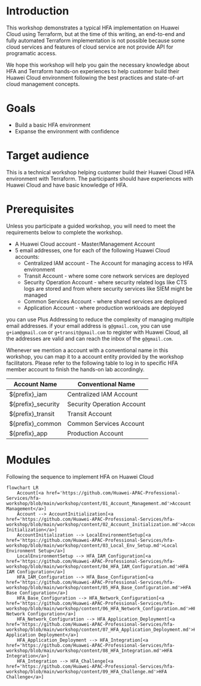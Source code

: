 # Introduction 
This workshop demonstrates a typical HFA implementation on Huawei Cloud using Terraform, but at the time of this writing, an end-to-end and fully automated Terraform implementation is not possible because some cloud services and features of cloud service are not provide API for programatic access. 

We hope this workshop will help you gain the necessary knowledge about HFA and Terraform hands-on experiences to help customer build their Huawei Cloud environment following the best practices and state-of-art cloud management concepts.

# Goals

* Build a basic HFA environment
* Expanse the environment with confidence

# Target audience
This is a technical workshop helping customer build their Huawei Cloud HFA environment with Terraform. The participants should have experiences with Huawei Cloud and have basic knowledge of HFA.

# Prerequisites
Unless you participate a guided workshop, you will need to meet the requirements below to complete the workshop.

* A Huawei Cloud account - Master/Management Account
* 5 email addresses, one for each of the following Huawei Cloud accounts:
    * Centralized IAM account - The Account for managing access to HFA environment
    * Transit Account - where some core network services are deployed
    * Security Operation Account - where security related logs like CTS logs are stored and from where security services like SIEM might be managed
    * Common Services Account - where shared services are deployed
    * Application Account - where production workloads are deployed

you can use Plus Addressing to reduce the complexity of managing multiple email addresses. if your email address is `g@gmail.com`, you can use `g+iam@gmail.com` or `g+transit@gmail.com` to register with Huawei Cloud, all the addresses are valid and can reach the inbox of the `g@gmail.com`.

Whenever we mention a account with a conventional name in this workshop, you can map it to a account entity provided by the workshop facilitators. Please refer to the following table to log in to specific HFA member account to finish the hands-on lab accordingly.

| Account Name | Conventional Name |
| ------------- | ----------------- |
| ${prefix}_iam | Centralized IAM Account |
| ${prefix}_security | Security Operation Account |
| ${prefix}_transit | Transit Account |
| ${prefix}_common  | Common Services Account |
| ${prefix}_app     | Production Account |

# Modules
Following the sequence to implement HFA on Huawei Cloud

```mermaid
flowchart LR
    Account[<a href='https://github.com/Huawei-APAC-Professional-Services/hfa-workshop/blob/main/workshop/content/01_Account_Management.md'>Account Management</a>]
    Account --> AccountInitialization[<a href='https://github.com/Huawei-APAC-Professional-Services/hfa-workshop/blob/main/workshop/content/02_Account_Initialization.md'>Account Initialization</a>]
    AccountInitialization --> LocalEnvironmentSetup[<a href='https://github.com/Huawei-APAC-Professional-Services/hfa-workshop/blob/main/workshop/content/03_Local_Env_Setup.md'>Local Environment Setup</a>]
    LocalEnvironmentSetup --> HFA_IAM_Configuration[<a href='https://github.com/Huawei-APAC-Professional-Services/hfa-workshop/blob/main/workshop/content/04_HFA_IAM_Configuration.md'>HFA IAM Configuration</a>]
    HFA_IAM_Configuration --> HFA_Base_Configuration[<a href='https://github.com/Huawei-APAC-Professional-Services/hfa-workshop/blob/main/workshop/content/05_HFA_Base_Configuration.md'>HFA Base Configuration</a>]
    HFA_Base_Configuration --> HFA_Network_Configuration[<a href='https://github.com/Huawei-APAC-Professional-Services/hfa-workshop/blob/main/workshop/content/06_HFA_Network_Configuration.md'>HFA Network Configuration</a>]
    HFA_Network_Configuration --> HFA_Application_Deployment[<a href='https://github.com/Huawei-APAC-Professional-Services/hfa-workshop/blob/main/workshop/content/07_HFA_Application_Deployment.md'>HFA Application Deployment</a>]
    HFA_Application_Deployment --> HFA_Integration[<a href='https://github.com/Huawei-APAC-Professional-Services/hfa-workshop/blob/main/workshop/content/08_HFA_Integration.md'>HFA Integration</a>]
    HFA_Integration --> HFA_Challenge[<a href='https://github.com/Huawei-APAC-Professional-Services/hfa-workshop/blob/main/workshop/content/09_HFA_Challenge.md'>HFA Challenge</a>]
    
```